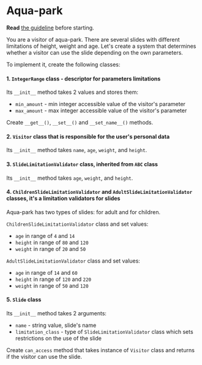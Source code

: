 # Aqua-park

**Read** [the guideline](https://github.com/mate-academy/py-task-guideline/blob/main/README.md) before starting.

You are a visitor of aqua-park. There are several slides with different limitations of height, weight and age. 
Let's create a system that determines whether a visitor can use the slide depending on the own parameters.

To implement it, create the following classes:

#### 1. `IntegerRange` class - descriptor for parameters limitations
Its `__init__` method takes 2 values and stores them:
   - `min_amount` - min integer accessible value of the visitor's parameter
   - `max_amount` - max integer accessible value of the visitor's parameter

Create `__get__()`, `__set__()` and `__set_name__()` methods.


#### 2. `Visitor` class that is responsible for the user's personal data
Its `__init__` method takes `name`, `age`, `weight`, and `height`.


#### 3. `SlideLimitationValidator` class, inherited from `ABC` class
Its `__init__` method takes `age`, `weight`, and `height`.


#### 4. `ChildrenSlideLimitationValidator` and `AdultSlideLimitationValidator` classes, it's a limitation validators for slides 
Aqua-park has two types of slides: for adult and for children.

`ChildrenSlideLimitationValidator` class and set values:
   - `age` in range of `4` and `14`
   - `height` in range of `80` and `120`
   - `weight` in range of `20` and `50`

`AdultSlideLimitationValidator` class and set values:
   - `age` in range of `14` and `60`
   - `height` in range of `120` and `220`
   - `weight` in range of `50` and `120`


#### 5. `Slide` class
Its `__init__` method takes 2 arguments:
   - `name` - string value, slide's name
   - `limitation_class` - type of `SlideLimitationValidator` class which sets restrictions on the use of the slide

Create `can_access` method that takes instance of `Visitor` class and returns if the visitor can use the slide.